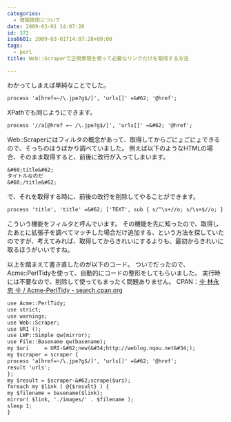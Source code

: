 ```yaml
---
categories:
  - 情報技術について
date: 2009-03-01 14:07:28
id: 372
iso8601: 2009-03-01T14:07:28+09:00
tags:
  - perl
title: Web::Scraperで正規表現を使って必要なリンクだけを取得する方法

---
```


わかってしまえば単純なことでした。
```default
process 'a[href=~/\.jpe?g$/]', 'urls[]' =&#62; '@href';
```
XPathでも同じようにできます。
```default
process '//a[@href =~ /\.jpe?g$/]', 'urls[]' =&#62; '@href';
```
Web::Scraperにはフィルタの概念があって、取得してからごにょごにょできるので、そっちのほうばかり調べていました。
例えば以下のようなHTMLの場合、そのまま取得すると、前後に改行が入ってしまいます。
```default
&#60;title&#62;
タイトルなのだ
&#60;/title&#62;
```
で、それを取得する時に、前後の改行を削除してやることができます。
```default
process 'title', 'title' =&#62; ['TEXT', sub { s/^\s+//o; s/\s+$//o; } ];
```
こういう機能をフィルタと呼んでいます。
その機能を先に知ったので、取得したあとに拡張子を調べてマッチした場合だけ追加する、という方法を探していたのですが、考えてみれば、取得してからきれいにするよりも、最初からきれいに取るほうがいいですね。


以上を踏まえて書き直したのが以下のコード。
ついでだったので、Acme::PerlTidyを使って、自動的にコードの整形をしてもらいました。
実行時には不要なので、削除して使ってもまったく問題ありません。
CPAN：<a href="http://search.cpan.org/dist/Acme-PerlTidy/">☼ 林永忠 ☼ / Acme-PerlTidy - search.cpan.org</a>
```default
use Acme::PerlTidy;
use strict;
use warnings;
use Web::Scraper;
use URI ();
use LWP::Simple qw(mirror);
use File::Basename qw(basename);
my $uri     = URI-&#62;new(&#34;http://weblog.nqou.net&#34;);
my $scraper = scraper {
process 'a[href=~/\.jpe?g$/]', 'urls[]' =&#62; '@href';
result 'urls';
};
my $result = $scraper-&#62;scrape($uri);
foreach my $link ( @{$result} ) {
my $filename = basename($link);
mirror( $link, './images/' . $filename );
sleep 1;
}
```
    	